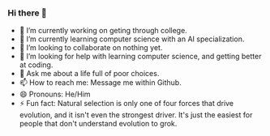 ### Hi there 👋

- 🔭 I’m currently working on geting through college.
- 🌱 I’m currently learning computer science with an AI specialization. 
- 👯 I’m looking to collaborate on nothing yet. 
- 🤔 I’m looking for help with learning computer science, and getting better at coding. 
- 💬 Ask me about a life full of poor choices. 
- 📫 How to reach me: Message me within Github.
- 😄 Pronouns: He/Him
- ⚡ Fun fact: Natural selection is only one of four forces that drive evolution, and it isn't even the strongest driver. It's just the easiest for people that don't understand evolution to grok. 

